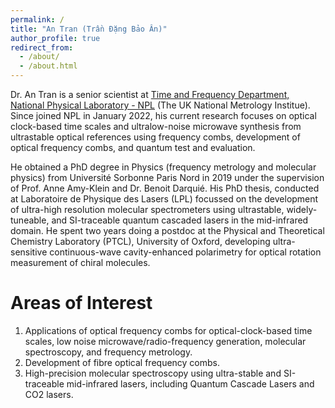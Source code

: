 ```yaml
---
permalink: /
title: "An Tran (Trần Đặng Bảo Ân)"
author_profile: true
redirect_from: 
  - /about/
  - /about.html
---
```


Dr. An Tran is a senior scientist at [Time and Frequency Department, National Physical Laboratory - NPL](https://www.npl.co.uk/time-frequency) (The UK National Metrology Institue). Since joined NPL in January 2022, his current research focuses on optical clock-based time scales and ultralow-noise microwave synthesis from ultrastable optical references using frequency combs, development of optical frequency combs, and quantum test and evaluation.

He obtained a PhD degree in Physics (frequency metrology and molecular physics) from Université Sorbonne Paris Nord in 2019 under the supervision of Prof. Anne Amy-Klein and Dr. Benoit Darquié. His PhD thesis, conducted at Laboratoire de Physique des Lasers (LPL) focussed on the development of ultra-high resolution molecular spectrometers using ultrastable, widely-tuneable, and SI-traceable quantum cascaded lasers in the mid-infrared domain. He spent two years doing a postdoc at the Physical and Theoretical Chemistry Laboratory (PTCL), University of Oxford, developing ultra-sensitive continuous-wave cavity-enhanced polarimetry for optical rotation measurement of chiral molecules.


Areas of Interest
======

1. Applications of optical frequency combs for optical-clock-based time scales, low noise microwave/radio-frequency generation, molecular spectroscopy, and frequency metrology.
1. Development of fibre optical frequency combs.
1. High-precision molecular spectroscopy using ultra-stable and SI-traceable mid-infrared lasers, including Quantum Cascade Lasers and CO2 lasers. 


